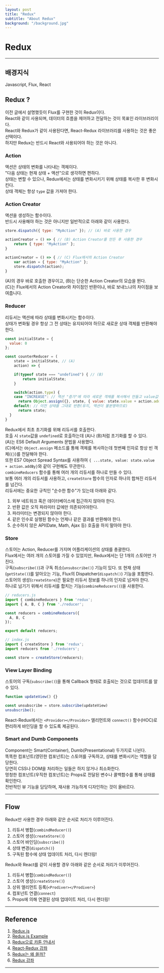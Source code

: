 ```yaml
---
layout: post
title: "Redux"
subtitle: "About Redux"
background: "/background.jpg"
---
```


# Redux

***

## 배경지식
Javascript, Flux, React

## Redux ?
이전 글에서 설명했듯이 Flux를 구현한 것이 Redux이다.  
React와 같이 사용되며, 데이터의 흐름을 제어하고 전달하는 것이 목표인 라이브러리이다.  
React와 Redux가 같이 사용된다면, React-Redux 라이브러리를 사용하는 것은 좋은 선택이다.  
하지만 Redux는 반드시 React와 사용되어야 하는 것은 아니다.  

### Action  
액션은 상태의 변화를 나타내는 객체이다.  
"다음 상태는 현재 상태 + 액션"으로 생각하면 편하다.  
상태는 변할 수 있으나, Redux에서는 상태를 변화시키기 위해 상태를 복사한 후 변화시킨다.  
상태 객체는 항상 `type` 값을 가져야 한다.  

### Action Creator  
액션을 생성하는 함수이다.  
반드시 사용해야 하는 것은 아니지만 일반적으로 아래와 같이 사용한다.  
```javascript
store.dispatch({ type: "MyAction" }); // (A) 바로 사용한 경우

actionCreator = () => { // (B) Action Creator를 만든 후 사용한 경우
    return { type: "MyAction" };
}

actionCreator = () => { // (C) Flux에서의 Action Creator
    var action = { type: "MyAction" };
    store.dispatch(action);
}
```
(A)의 경우 바로 호출한 경우이고, (B)는 단순한 Action Creator의 모습을 뛴다.  
(C)는 Flux에서의 Action Creator와 차이점인 반환이냐, 바로 보내느냐의 차이점을 보여줍니다.  

### Reducer
리듀서는 액션에 따라 상태를 변화시키는 함수이다.  
상태가 변화될 경우 항상 그 전 상태는 유지되어야 하므로 새로운 상태 객체를 반환해야 한다.  
```javascript
const initialState = {
  value: 0
};

const counterReducer = (
    state = initialState, // (A)
    action) => {

    if(typeof state === "undefined") { // (B)
        return initialState;
    }

    switch(action.type) {
    case "INCREASE": // 액션 "증가"에 따라 새로운 객체를 복사해서 만들고 value값에 addBy만큼 더한다
      return Object.assign({}, state, { value: state.value + action.addBy }); // (C)
    default: // 이전 상태를 그대로 반환(유지, 액션이 불분명하므로)
      return state;
  }
}
```  
Redux에서 최초 초기화를 위해 리듀서를 호출한다.  
호출 시 `state`값을 `undefined`로 호출하는데 (A)나 (B)처럼 초기화를 할 수 있다.  
(A)는 ES6 Default Arguments 문법을 사용했다.  
(C)에서는 `Object.assign` 메소드를 통해 객체를 복사하는데 첫번째 인자로 항상 빈 객체(`{}`)를 전달해야 한다.  
또한 ES7 Object Spread Syntax를 사용하여 `{ ...state, value: state.value + action.addBy}`와 같이 구현해도 무관한다.  
`combineReducers` 함수를 통해 여러 개의 리듀서를 하나로 만들 수 있다.  
보통 여러 개의 리듀서를 사용하고, `createStore` 함수의 인자로 하나의 합쳐진 리듀서를 넘긴다.  
리듀서에는 중요한 규칙인 "순수한 함수"가 있는데 아래와 같다.  
1. 외부 네트워크 혹은 데이터베이스에 접근하지 않아야 한다.  
2. 반환 값은 오직 파라미터 값에만 의존되어야한다.  
3. 파라미터는 변경되지 않아야 한다.  
4. 같은 인수로 실행된 함수는 언제나 같은 결과를 반환해야 한다.  
5. 순수하지 않은 API(Date, Math, Ajax 등) 호출을 하지 말아야 한다.  

### Store
스토어는 Action, Reducer를 가지며 어플리케이션의 상태를 총괄한다.  
Flux에서는 여러 개의 스토어를 가질 수 있었지만, Redux에서는 단 1개의 스토어만 가진다.  
구독(`subscribe()`)과 구독 취소(`unsubscribe()`) 기능이 있다. 
또 현재 상태(`getState()`)를 알아오는 기능, Flux의 Dispatcher(`dispatch()`) 기능을 포함한다.  
스토어의 생성(`createStore`)은 필요한 리듀서 정보를 하나의 인자로 넘겨야 한다.  
하나로 넘기기 위해서 리듀서를 합치는 기능(`combineReducers()`)을 사용한다.  
```javascript
// reducers.js
import { combineReducers } from 'redux';
import { A, B, C } from './reducer';

const reducers = combineReducers({
  A, B, C
});

export default reducers;

// index.js
import { createStore } from 'redux';
import reducers from './reducers';

const store = createStore(reducers);
```  

### View Layer Binding  
스토어의 구독(`subscribe()`)을 통해 Callback 형태로 호출되는 것으로 업데이트를 알 수 있다.  
```javascript
function updateView() {}

const unsubscribe = store.subscribe(updateView)
unsubscribe();
```  
React-Redux에서는 `<Providor></Providor>` 엘리먼트와 `connect()` 함수(HOC)로 편리하게 바인딩을 할 수 있도록 제공된다.  

### Smart and Dumb Components  
Component는 Smart(Container), Dumb(Presentational) 두가지로 나뉜다.  
똑똑한 컴포넌트(영민한 컴포넌트)는 스토어를 구독하고, 상태를 변화시키는 역할을 담당한다.  
당연히 CSS나 DOM을 처리하는 일들은 하지 않거나 최소화한다.  
멍청한 컴포넌트(우직한 컴포넌트)는 Props로 전달된 변수나 콜백함수를 통해 상태를 확인한다.  
전반적인 뷰 기능을 담당하며, 재사용 가능하게 디자인하는 것이 올바르다.  

***

## Flow  
Redux만 사용한 경우 아래와 같은 순서로 처리가 이루어진다.  
1. 리듀서 병합(`combindReducer()`)  
2. 스토어 생성(`createStore()`)
3. 스토어 바인딩(`subscribe()`)
4. 상태 변경(`dispatch()`)
5. 구독된 함수에 상태 업데이트 처리, 다시 렌더링!

Redux와 React를 같이 사용할 경우 아래와 같은 순서로 처리가 이루어진다.  
1. 리듀서 병합(`combindReducer()`)  
2. 스토어 생성(`createStore()`)
3. 상위 엘리먼트 등록(`<Prodiver></Prodiver>`)
4. 컴포넌트 연결(`connect`)
5. Props에 의해 연결된 상태 업데이트 처리, 다시 렌더링!
***

## Reference
1. [Redux.js](https://redux.js.org/)
2. [Redux.js Example](https://github.com/reduxjs/redux/tree/master/examples)
3. [Redux으로 카툰 안내서](https://bestalign.github.io/2015/10/26/cartoon-intro-to-redux/)  
4. [React-Redux 강좌](https://velopert.com/1266)  
5. [Redux는 왜 쓸까?](https://velopert.com/3528)
6. [Redux 강좌](https://deminoth.github.io/redux/)

***
